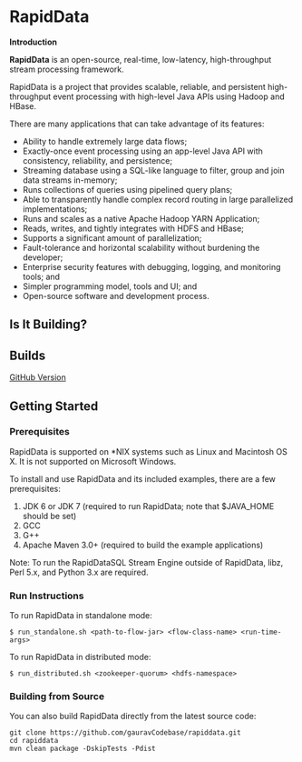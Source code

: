 # RapidData

**Introduction**

**RapidData** is an open-source, real-time, low-latency, high-throughput stream processing framework.


RapidData is a project that provides scalable, reliable, and persistent high-throughput
event processing with high-level Java APIs using Hadoop and HBase.


There are many applications that can take advantage of its features:

- Ability to handle extremely large data flows;
- Exactly-once event processing using an app-level Java API with consistency, reliability, and persistence;
- Streaming database using a SQL-like language to filter, group and join data streams in-memory;
- Runs collections of queries using pipelined query plans;
- Able to transparently handle complex record routing in large parallelized implementations;
- Runs and scales as a native Apache Hadoop YARN Application;
- Reads, writes, and tightly integrates with HDFS and HBase;
- Supports a significant amount of parallelization;
- Fault-tolerance and horizontal scalability without burdening the developer;
- Enterprise security features with debugging, logging, and monitoring tools; and
- Simpler programming model, tools and UI; and
- Open-source software and development process.


## Is It Building?

Builds                                                            
------------------------------------------------------------------         
[GitHub Version](https://github.com/gauravCodebase/rapiddata.git) 


## Getting Started

### Prerequisites

RapidData is supported on *NIX systems such as Linux and Macintosh OS X.
It is not supported on Microsoft Windows.

To install and use RapidData and its included examples, there are a few prerequisites:

  1. JDK 6 or JDK 7 (required to run RapidData; note that $JAVA_HOME should be set)
  2. GCC
  3. G++
  4. Apache Maven 3.0+ (required to build the example applications)
  
Note: To run the RapidDataSQL Stream Engine outside of RapidData, libz, Perl 5.x, and Python 3.x are required.



### Run Instructions

To run RapidData in standalone mode:

    $ run_standalone.sh <path-to-flow-jar> <flow-class-name> <run-time-args>

To run RapidData in distributed mode:

    $ run_distributed.sh <zookeeper-quorum> <hdfs-namespace>

### Building from Source

You can also build RapidData directly from the latest source code:

    git clone https://github.com/gauravCodebase/rapiddata.git
    cd rapiddata
    mvn clean package -DskipTests -Pdist


